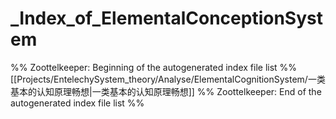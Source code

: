 # _Index_of_ElementalConceptionSystem
%% Zoottelkeeper: Beginning of the autogenerated index file list  %%
 [[Projects/EntelechySystem_theory/Analyse/ElementalCognitionSystem/一类基本的认知原理畅想|一类基本的认知原理畅想]]
%% Zoottelkeeper: End of the autogenerated index file list  %%
